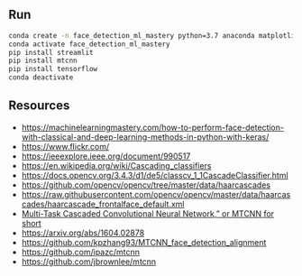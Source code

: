 ## Run

```bash
conda create -n face_detection_ml_mastery python=3.7 anaconda matplotlib 
conda activate face_detection_ml_mastery
pip install streamlit
pip install mtcnn
pip install tensorflow
conda deactivate
```

## Resources 

- https://machinelearningmastery.com/how-to-perform-face-detection-with-classical-and-deep-learning-methods-in-python-with-keras/
- https://www.flickr.com/
- https://ieeexplore.ieee.org/document/990517
- https://en.wikipedia.org/wiki/Cascading_classifiers
- https://docs.opencv.org/3.4.3/d1/de5/classcv_1_1CascadeClassifier.html
- https://github.com/opencv/opencv/tree/master/data/haarcascades
- https://raw.githubusercontent.com/opencv/opencv/master/data/haarcascades/haarcascade_frontalface_default.xml
- [Multi-Task Cascaded Convolutional Neural Network,” or MTCNN for short](https://arxiv.org/abs/1604.02878)
- https://arxiv.org/abs/1604.02878
- https://github.com/kpzhang93/MTCNN_face_detection_alignment
- https://github.com/ipazc/mtcnn
- https://github.com/jbrownlee/mtcnn
